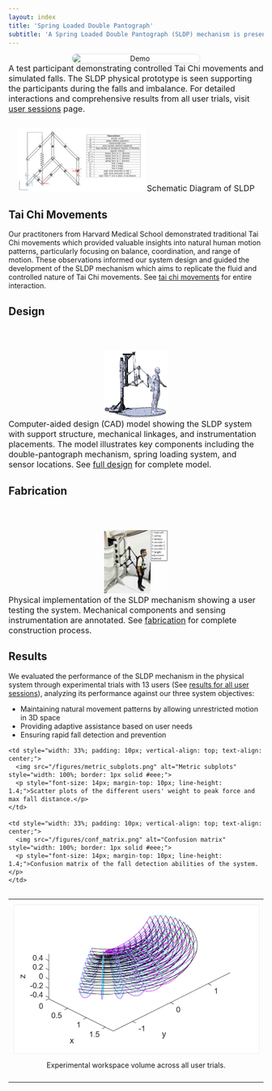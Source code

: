 ```yaml
---
layout: index
title: 'Spring Loaded Double Pantograph'
subtitle: 'A Spring Loaded Double Pantograph (SLDP) mechanism is presented for safe balance training in elderly individuals practicing Tai Chi exercises. As people age, maintaining balance becomes increasingly critical, yet fear of falling often prevents effective exercise, creating a counterproductive cycle that increases fall risk. This natural hesitation to push physical limits during solo practice highlights the need for reliable safety systems.  This paper presents a mechanism that provides variable assistance through spring-loaded actuation, so that support and freedom of movement can be balanced in a way that is both effective and unobtrusive. Here, it will be shown that, although support and unrestricted movement are traditionally considered contradictory goals, the two can be achieved simultaneously through mechanical design and the level of assistance can be automatically regulated. In this system, the support mechanism can a) detect falls rapidly, b) provide up to 98 % body weight support when needed, and c) remain imperceptible during normal exercise.'
---
```


<script>
document.addEventListener('DOMContentLoaded', function() {
    const video = document.getElementById('autoplayVideo');
    // Try to play video after page loads
    video.play().catch(function(error) {
        console.log("Video autoplay failed:", error);
    });
});
</script>


     
<script src="https://vjs.zencdn.net/8.0.4/video.min.js"></script>

<center>
    <img src="/user-results/vealy_vid.gif" 
     style="
        display: block;
        width: 50%;
        max-width: 300px;
        height: auto;
        margin: 0 auto;
        border: 1px solid rgba(0,0,0,0.1);
        border-radius: 12px;
        background: white;
        box-shadow: 0 4px 6px rgba(0,0,0,0.05);"
     alt="Demo">
</center>
<span style="font-size:medium;">
    A test participant demonstrating controlled Tai Chi movements and simulated falls. The SLDP physical prototype is seen supporting the participants during the falls and imbalance. For detailed interactions and comprehensive results from all user trials, visit <a href="{{ item.url | relative_url }}/user-sessions">user sessions</a> page.</span>

<center style="margin-top:2em;margin-bottom:2em">
    <img src="/figures/kinematic_nomenclature.png" style="width:50%;"/>
    <span style="font-size:medium;">
    Schematic Diagram of SLDP</span>
</center>



## Tai Chi Movements
Our practitoners from Harvard Medical School demonstrated traditional Tai Chi movements which provided valuable insights into natural human motion patterns, particularly focusing on balance, coordination, and range of motion. These observations informed our system design and guided the development of the SLDP mechanism which aims to replicate the fluid and controlled nature of Tai Chi movements. See <a href="{{ item.url | relative_url }}/tai-chi">tai chi movements</a> for entire interaction.


## Design

<!--#### Evaluating solvers on a set of static poses-->
<br/><br/>
<center>
    <img src="/figures/cad_ss.png" style="width:25%;"/>
</center>
<span style="font-size:medium;">
Computer-aided design (CAD) model showing the SLDP system with support structure, mechanical linkages, and instrumentation placements. The model illustrates key components including the double-pantograph mechanism, spring loading system, and sensor locations. See <a href="{{ item.url | relative_url }}/design">full design</a> for complete model.</span>

## Fabrication

<!--#### Evaluating solvers on a set of static poses-->
<br/><br/>
<center>
    <img src="/figures/annonanted_physical_system_1.jpeg" style="width:25%;"/>
</center>
<span style="font-size:medium;">
Physical implementation of the SLDP mechanism showing a user testing the system. Mechanical components and sensing instrumentation are annotated. See <a href="{{ item.url | relative_url }}/fabrication">fabrication</a> for complete construction process.</span>


## Results

We evaluated the performance of the SLDP mechanism in the physical system through experimental trials with 13 users (See <a href="{{ item.url | relative_url }}/user-sessions">results for all user sessions</a>), analyzing its performance against our three system objectives:
- Maintaining natural movement patterns by allowing unrestricted motion in 3D space
- Providing adaptive assistance based on user needs
- Ensuring rapid fall detection and prevention

<table style="width: 100%; border-collapse: collapse; margin: 30px 0;">
  <tr>
    <td style="width: 33%; padding: 10px; vertical-align: top; text-align: center;">
      <img src="/figures/experiemental_workspace.png" alt="Experimental workspace volume" style="width: 100%; border: 1px solid #eee;">
      <p style="font-size: 14px; margin-top: 10px; line-height: 1.4;">Experimental workspace volume across all user trials.</p>
    </td>
    
    <td style="width: 33%; padding: 10px; vertical-align: top; text-align: center;">
      <img src="/figures/metric_subplots.png" alt="Metric subplots" style="width: 100%; border: 1px solid #eee;">
      <p style="font-size: 14px; margin-top: 10px; line-height: 1.4;">Scatter plots of the different users' weight to peak force and max fall distance.</p>
    </td>
    
    <td style="width: 33%; padding: 10px; vertical-align: top; text-align: center;">
      <img src="/figures/conf_matrix.png" alt="Confusion matrix" style="width: 100%; border: 1px solid #eee;">
      <p style="font-size: 14px; margin-top: 10px; line-height: 1.4;">Confusion matrix of the fall detection abilities of the system.</p>
    </td>
  </tr>
</table>

